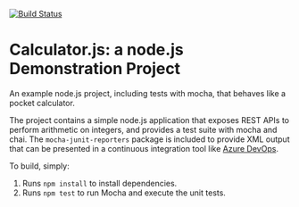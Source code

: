 [![Build Status](https://dev.azure.com/TailspinAnsari/Integrating%20External%20Source%20Control%20with%20Azure%20Pipelines/_apis/build/status/Ezhar85.calculator?branchName=refs%2Fpull%2F1%2Fmerge)](https://dev.azure.com/TailspinAnsari/Integrating%20External%20Source%20Control%20with%20Azure%20Pipelines/_build/latest?definitionId=8&branchName=refs%2Fpull%2F1%2Fmerge)

Calculator.js: a node.js Demonstration Project
==============================================
An example node.js project, including tests with mocha, that behaves like
a pocket calculator.

The project contains a simple node.js application that exposes REST APIs
to perform arithmetic on integers, and provides a test suite with mocha
and chai.  The `mocha-junit-reporters` package is included to provide XML
output that can be presented in a continuous integration tool like
[Azure DevOps](https://azure.com/devops).

To build, simply:

1. Runs `npm install` to install dependencies.
2. Runs `npm test` to run Mocha and execute the unit tests.


